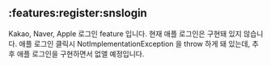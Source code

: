 ## :features:register:snslogin

Kakao, Naver, Apple 로그인 feature 입니다. 현재 애플 로그인은 구현돼 있지 않습니다. 애플 로그인 클릭시 NotImplementationException 을
throw 하게 돼 있는데, 추후 애플 로그인을 구현하면서 없앨 예정입니다. 